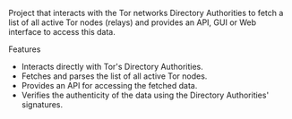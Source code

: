 Project that interacts with the Tor networks Directory Authorities 
to fetch a list of all active Tor nodes (relays) and provides an API, GUI or Web interface to access this data.

Features
- Interacts directly with Tor's Directory Authorities.
- Fetches and parses the list of all active Tor nodes.
- Provides an API for accessing the fetched data.
- Verifies the authenticity of the data using the Directory Authorities' signatures.